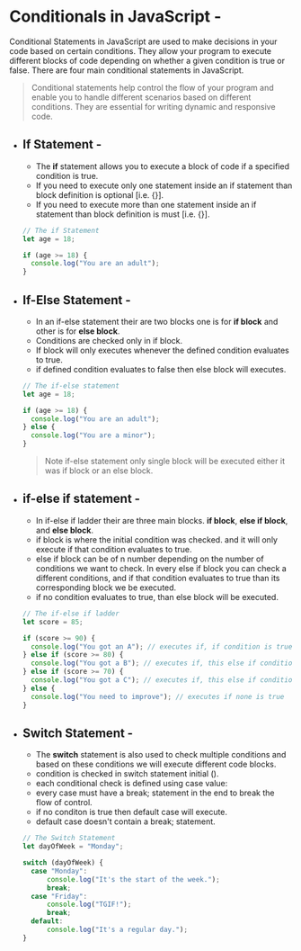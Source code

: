 # Conditionals in JavaScript -

Conditional Statements in JavaScript are used to make decisions in your code based on certain conditions. They allow your program to execute different blocks of code depending on whether a given condition is true or false. There are four main conditional statements in JavaScript.

> Conditional statements help control the flow of your program and enable you to handle different scenarios based on different conditions. They are essential for writing dynamic and responsive code.

- ## If Statement -
  - The **if** statement allows you to execute a block of code if a specified condition is true.
  - If you need to execute only one statement inside an if statement than block definition is optional [i.e. {}].
  - If you need to execute more than one statement inside an if statement than block definition is must [i.e. {}].
  
  ```js
  // The if Statement
  let age = 18;

  if (age >= 18) {
    console.log("You are an adult");
  }
  ```

- ## If-Else Statement -
  - In an if-else statement their are two blocks one is for **if block** and other is for **else block**.
  - Conditions are checked only in if block.
  - If block will only executes whenever the defined condition evaluates to true.
  - if defined condition evaluates to false then else block will executes.
  
  ```js
  // The if-else statement
  let age = 18;

  if (age >= 18) {
    console.log("You are an adult");
  } else {
    console.log("You are a minor");
  }
  ```
  > Note if-else statement only single block will be executed either it was if block or an else block.

- ## if-else if statement -
  - In if-else if ladder their are three main blocks. **if block**, **else if block**, and **else block**.
  - if block is where the initial condition was checked. and it will only execute if that condition evaluates to true.
  - else if block can be of n number depending on the number of conditions we want to check. In every else if block you can check a different conditions, and if that condition evaluates to true than its corresponding block we be executed.
  - if no condition evaluates to true, than else block will be executed.
  
  ```js
  // The if-else if ladder
  let score = 85;

  if (score >= 90) {
    console.log("You got an A"); // executes if, if condition is true
  } else if (score >= 80) {
    console.log("You got a B"); // executes if, this else if condition is true
  } else if (score >= 70) {
    console.log("You got a C"); // executes if, this else if condition is true
  } else {
    console.log("You need to improve"); // executes if none is true
  }
  ```

- ## Switch Statement -
  - The **switch** statement is also used to check multiple conditions and based on these conditions we will execute different code blocks.
  - condition is checked in switch statement initial ().
  - each conditional check is defined using case value:
  - every case must have a break; statement in the end to break the flow of control.
  - if no conditon is true then default case will execute.
  - default case doesn't contain a break; statement.
  
  ```js
  // The Switch Statement
  let dayOfWeek = "Monday";

  switch (dayOfWeek) {
    case "Monday":
        console.log("It's the start of the week.");
        break;
    case "Friday":
        console.log("TGIF!");
        break;
    default:
        console.log("It's a regular day.");
  }
  ```